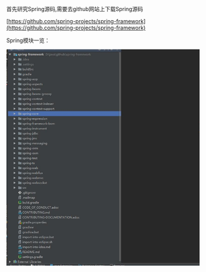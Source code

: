 首先研究Spring源码,需要去github网站上下载Spring源码

[https://github.com/spring-projects/spring-framework](https://github.com/spring-projects/spring-framework)



Spring模块一览：

![](/assets/QQ截图20170413103519.jpg)

